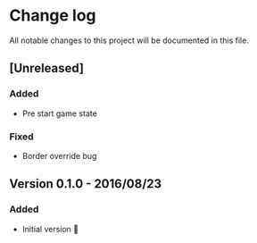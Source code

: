 # Change log
All notable changes to this project will be documented in this file.

## [Unreleased] 

### Added
- Pre start game state

### Fixed
- Border override bug


## Version 0.1.0 - 2016/08/23

### Added
- Initial version 🎉

